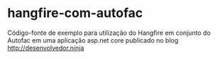 # hangfire-com-autofac
Código-fonte de exemplo para utilização do Hangfire em conjunto do Autofac em uma aplicação asp.net core publicado no blog http://desenvolvedor.ninja
